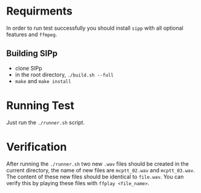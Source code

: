 # Requirments
In order to run test successfully you should install `sipp` with all optional 
features and `ffmpeg`.

## Building SIPp
- clone SIPp
- in the root directory, `./build.sh --full`
- `make` and `make install`

# Running Test
Just run the `./runner.sh` script.

# Verification
After running the `./runner.sh` two new `.wav` files should be created in the
current directory, the name of new files are `mcptt_02.wav` and `mcptt_03.wav`.
The content of these new files should be identical to `file.wav`. You can 
verify this by playing these files with `ffplay <file_name>`.


